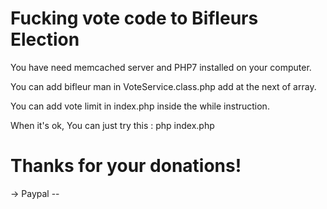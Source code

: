 # Fucking vote code to Bifleurs Election

You have need memcached server and PHP7 installed on your computer.

You can add bifleur man in VoteService.class.php add at the next of array.

You can add vote limit in index.php inside the while instruction.

When it's ok, You can just try this : php index.php


# Thanks for your donations! 

-> Paypal   -- 

